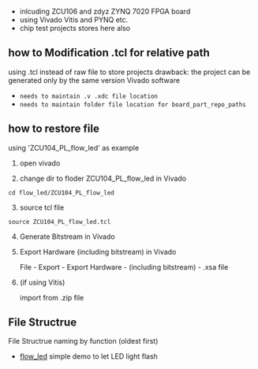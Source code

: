 - inlcuding ZCU106 and zdyz ZYNQ 7020 FPGA board
- using Vivado Vitis and PYNQ etc.
- chip test projects stores here also

## how to Modification .tcl for relative path

using .tcl instead of raw file to store projects
drawback: the project can be generated only by the same version Vivado software

- `needs to maintain .v .xdc file location`
- `needs to maintain folder file location for board_part_repo_paths`

## how to restore file

using 'ZCU104_PL_flow_led' as example
1. open vivado

2. change dir to floder ZCU104_PL_flow_led in Vivado

`cd flow_led/ZCU104_PL_flow_led`

3. source tcl file

`source ZCU104_PL_flow_led.tcl`

4. Generate Bitstream in Vivado

5. Export Hardware (including bitstream) in Vivado

    File - Export - Export Hardware - (including bitstream) - .xsa file

6. (if using Vitis)

    import from .zip file

## File Structrue
File Structrue naming by function
(oldest first)

- [flow_led](https://github.com/YangcyXiang/FPGA/tree/master/flow_led)
    simple demo to let LED light flash
     